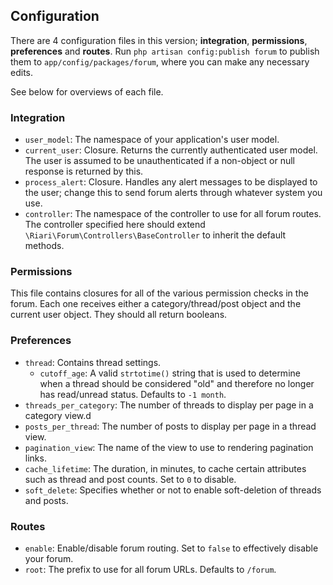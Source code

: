 ## Configuration

There are 4 configuration files in this version; **integration**, **permissions**, **preferences** and **routes**. Run `php artisan config:publish forum` to publish them to `app/config/packages/forum`, where you can make any necessary edits.

See below for overviews of each file.

### Integration

* `user_model`: The namespace of your application's user model.
* `current_user`: Closure. Returns the currently authenticated user model. The user is assumed to be unauthenticated if a non-object or null response is returned by this.
* `process_alert`: Closure. Handles any alert messages to be displayed to the user; change this to send forum alerts through whatever system you use.
* `controller`: The namespace of the controller to use for all forum routes. The controller specified here should extend `\Riari\Forum\Controllers\BaseController` to inherit the default methods.

### Permissions

This file contains closures for all of the various permission checks in the forum. Each one receives either a category/thread/post object and the current user object. They should all return booleans.

### Preferences

* `thread`: Contains thread settings.
  * `cutoff_age`: A valid `strtotime()` string that is used to determine when a thread should be considered "old" and therefore no longer has read/unread status. Defaults to `-1 month`.
* `threads_per_category`: The number of threads to display per page in a category view.d
* `posts_per_thread`: The number of posts to display per page in a thread view.
* `pagination_view`: The name of the view to use to rendering pagination links.
* `cache_lifetime`: The duration, in minutes, to cache certain attributes such as thread and post counts. Set to `0` to disable.
* `soft_delete`: Specifies whether or not to enable soft-deletion of threads and posts.

### Routes

* `enable`: Enable/disable forum routing. Set to `false` to effectively disable your forum.
* `root`: The prefix to use for all forum URLs. Defaults to `/forum`.
